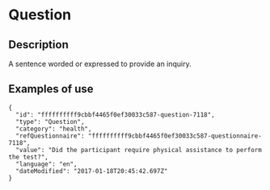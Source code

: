 # Question

## Description

A sentence worded or expressed to provide an inquiry.

## Examples of use

```
{
  "id": "ffffffffff9cbbf4465f0ef30033c587-question-7118",
  "type": "Question",
  "category": "health",
  "refQuestionnaire": "ffffffffff9cbbf4465f0ef30033c587-questionnaire-7118",
  "value": "Did the participant require physical assistance to perform the test?",
  "language": "en",
  "dateModified": "2017-01-18T20:45:42.697Z"
}
```
